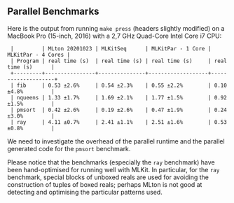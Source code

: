 ## Parallel Benchmarks

Here is the output from running `make press` (headers slightly
modified) on a MacBook Pro (15-inch, 2016) with a 2,7 GHz Quad-Core
Intel Core i7 CPU:

```
 |         | MLton 20201023 | MLKitSeq      | MLKitPar - 1 Core | MLKitPar - 4 Cores |
 | Program | real time (s)  | real time (s) | real time (s)     | real time (s)      |
 +---------+----------------+---------------+-------------------+--------------------+
 | fib     | 0.53 ±2.6%     | 0.54 ±2.3%    | 0.55 ±2.2%        | 0.10 ±4.8%         |
 | nqueens | 1.33 ±1.7%     | 1.69 ±2.1%    | 1.77 ±1.5%        | 0.92 ±1.5%         |
 | pmsort  | 0.42 ±2.6%     | 0.19 ±2.6%    | 0.47 ±1.9%        | 0.24 ±3.0%         |
 | ray     | 4.11 ±0.7%     | 2.41 ±1.1%    | 2.51 ±1.6%        | 0.53 ±0.8%         |
```

We need to investigate the overhead of the parallel runtime and the
parallel generated code for the `pmsort` benchmark.

Please notice that the benchmarks (especially the `ray` benchmark) have
been hand-optimised for running well with MLKit. In particular, for
the `ray` benchmark, special blocks of unboxed reals are used for
avoiding the construction of tuples of boxed reals; perhaps MLton is
not good at detecting and optimising the particular patterns used.
